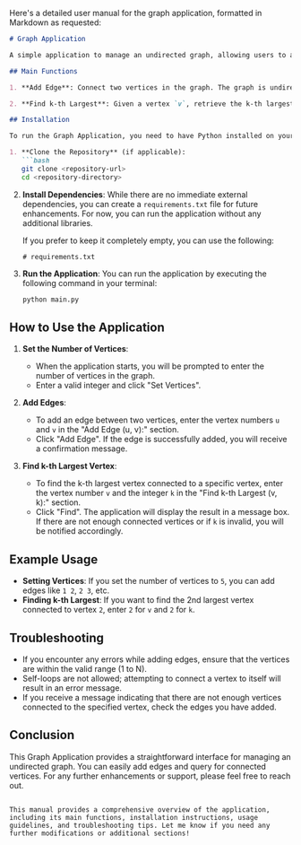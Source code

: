 Here's a detailed user manual for the graph application, formatted in Markdown as requested:

```markdown
# Graph Application

A simple application to manage an undirected graph, allowing users to add edges between vertices and find the k-th largest vertex connected to a specified vertex.

## Main Functions

1. **Add Edge**: Connect two vertices in the graph. The graph is undirected, meaning that adding an edge between vertex `u` and vertex `v` also creates an edge from `v` to `u`.

2. **Find k-th Largest**: Given a vertex `v`, retrieve the k-th largest vertex connected to `v`. If there are fewer than `k` connected vertices, the function returns -1.

## Installation

To run the Graph Application, you need to have Python installed on your machine. Follow these steps to set up the environment:

1. **Clone the Repository** (if applicable):
   ```bash
   git clone <repository-url>
   cd <repository-directory>
   ```

2. **Install Dependencies**:
   While there are no immediate external dependencies, you can create a `requirements.txt` file for future enhancements. For now, you can run the application without any additional libraries.

   If you prefer to keep it completely empty, you can use the following:
   ```plaintext
   # requirements.txt
   ```

3. **Run the Application**:
   You can run the application by executing the following command in your terminal:
   ```bash
   python main.py
   ```

## How to Use the Application

1. **Set the Number of Vertices**:
   - When the application starts, you will be prompted to enter the number of vertices in the graph.
   - Enter a valid integer and click "Set Vertices".

2. **Add Edges**:
   - To add an edge between two vertices, enter the vertex numbers `u` and `v` in the "Add Edge (u, v):" section.
   - Click "Add Edge". If the edge is successfully added, you will receive a confirmation message.

3. **Find k-th Largest Vertex**:
   - To find the k-th largest vertex connected to a specific vertex, enter the vertex number `v` and the integer `k` in the "Find k-th Largest (v, k):" section.
   - Click "Find". The application will display the result in a message box. If there are not enough connected vertices or if `k` is invalid, you will be notified accordingly.

## Example Usage

- **Setting Vertices**: If you set the number of vertices to `5`, you can add edges like `1 2`, `2 3`, etc.
- **Finding k-th Largest**: If you want to find the 2nd largest vertex connected to vertex `2`, enter `2` for `v` and `2` for `k`.

## Troubleshooting

- If you encounter any errors while adding edges, ensure that the vertices are within the valid range (1 to N).
- Self-loops are not allowed; attempting to connect a vertex to itself will result in an error message.
- If you receive a message indicating that there are not enough vertices connected to the specified vertex, check the edges you have added.

## Conclusion

This Graph Application provides a straightforward interface for managing an undirected graph. You can easily add edges and query for connected vertices. For any further enhancements or support, please feel free to reach out.

```

This manual provides a comprehensive overview of the application, including its main functions, installation instructions, usage guidelines, and troubleshooting tips. Let me know if you need any further modifications or additional sections!